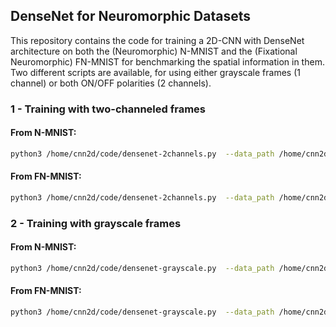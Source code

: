 ## DenseNet for Neuromorphic Datasets

This repository contains the code for training a 2D-CNN with DenseNet architecture on both
the (Neuromorphic) N-MNIST and the (Fixational Neuromorphic) FN-MNIST for benchmarking the
spatial information in them. Two different scripts are available, for using either grayscale
frames (1 channel) or both ON/OFF polarities (2 channels).


### 1 - Training with two-channeled frames

#### From N-MNIST:
```bash
python3 /home/cnn2d/code/densenet-2channels.py  --data_path /home/cnn2d/data/N-MNIST  --random_seed 0  --validation_split 0.2  --batch_size 100  --epochs 300  --lr 0.01  --dropout 0.2  --patience 10  --store_model_info
```

#### From FN-MNIST:
```bash
python3 /home/cnn2d/code/densenet-2channels.py  --data_path /home/cnn2d/data/FN-MNIST  --random_seed 0  --validation_split 0.2  --batch_size 100  --epochs 300  --lr 0.01  --dropout 0.2  --patience 10  --store_model_info
```


### 2 - Training with grayscale frames

#### From N-MNIST:
```bash
python3 /home/cnn2d/code/densenet-grayscale.py  --data_path /home/cnn2d/data/N-MNIST  --random_seed 0  --validation_split 0.2  --batch_size 100  --epochs 300  --lr 0.01  --dropout 0.2  --patience 10  --store_model_info
```

#### From FN-MNIST:
```bash
python3 /home/cnn2d/code/densenet-grayscale.py  --data_path /home/cnn2d/data/FN-MNIST  --random_seed 0  --validation_split 0.2  --batch_size 100  --epochs 300  --lr 0.01  --dropout 0.2  --patience 10  --store_model_info
```
